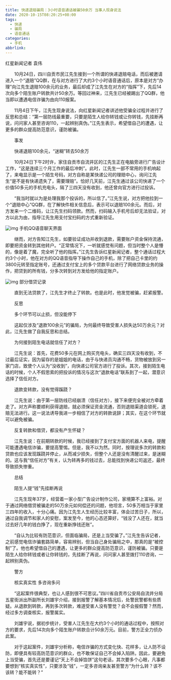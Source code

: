 ```yaml
---
title: 快递退赔骗局：3小时语音通话被骗50余万 当事人现身说法
date: 2020-10-15T08:20:25+08:00
tags:
  - 快递
  - 骗局
  - 语音通话
categories:
  - 手机
abbrlink:
---
```


红星新闻记者 袁伟

　　10月24日，四川自贡市民江先生接到一个所谓的快递退赔电话，而后被邀请进入一个“退赔”QQ群，在与对方进行了大约3个小时语音通话后，原本是对方“办理”向江先生退赔100余元的业务，最后却成了江先生在对方的“指挥”下，先后14次向多个陌生账户转款共计50余万。等回过神来，江先生已经被踢出了QQ群，他当即以遭遇电信诈骗为由向110报案。

　　11月4日下午，江先生现身说法，向红星新闻记者讲述他受骗全过程并进行了反思和总结：“第一层防线最重要，只要是陌生人给你转钱或让你转钱，先挂断再说，问问家人甚至咨询110，一起辨别真伪。”江先生表示，希望借自己的遭遇，让更多的群众提高防范意识，谨防被骗。

　　事发

　　快递退赔100余元，“迷糊”转去50余万

　　10月24日下午2时许，家住自贡市自流井区的江先生正在电脑旁进行广告设计工作，“这是连续三个月工作的最后冲刺”。此时，江先生一部不常用的手机响起了，来电显示是一个陌生号码，对方自称是某快递公司的理赔中心，询问江先生“是不是有快递遗失了，需要理赔”。恰好几天前，江先生通过该公司快递了一个价值50多元的手机充电头，隔了三四天没有收到，他还曾向官方进行过投诉。

　　“我当时就以为是处理我那个投诉的，所以信了。”江先生说，对方把他拉到一个“退赔中心”QQ群，在了解快件相关信息后，表示可以退赔100余元。而后，对方发来一个二维码，让江先生扫码领款。然而，扫码输入手机号后却无法验证，对方以此为由，指导江先生用支付宝扫码的方式重新验证。

![img](https://cdn.jsdelivr.net/gh/yakeing/Documentation@main/Hexo/images/b246-kcpxnwv5514340.jpg)
手机QQ语音聊天界面

　　继而，对方告知江先生，如要验证成功并收到退款，需要账户资金保持流通，即要把资金转到其他转户。“正常情况下，一听就感觉有问题，但当时整个人是懵的，像是着了魔，完全听了他的指挥。”江先生告诉红星新闻记者，整个通话过程大约3个小时，他在对方的QQ语音指导下操作自己的手机，除了把自己卡里的约3800元转至指定账号，还通过支付宝上的多个贷款平台进行了网络贷款业务的操作，把贷到的所有钱，分多次转到对方发给他的指定账户。

![img](https://cdn.jsdelivr.net/gh/yakeing/Documentation@main/Hexo/images/fc46-kcpxnwv5515520.jpg)
部分借贷记录

　　直到无法贷款了，江先生才终止了转款。也是此时，他发觉被骗，赶紧报警。

　　反思

　　多个环节可以止损，但没能停下

　　这起仅涉及“退款100余元”的骗局，为何最终导致受害人损失达50万余元？对此，江先生做了自我反思和总结。

　　为何接到陌生电话就信任了对方？

　　江先生说：首先，花费50多元在网上购买充电头，确实三四天没有收到，不过最后证实，因为留存的是姐姐的电话，由于与快递员沟通不畅，货物被放到另一家门店，致使个人认为“没收到”，向快递公司官方进行了投诉。其次，接到陌生电话的时候，个人不假思索的把投诉的情况与这次“退款电话”联系到了一起，潜意识选择了信任对方。

　　退款变转款，没有觉得蹊跷？

　　江先生说：由于第一层防线已经崩溃（信任对方），接下来便完全被对方牵着走了。对方声称要顺利获得退赔，就必须保证资金流通，否则退赔渠道会锁死，退赔无法进行。这一说法诱导我进一步相信了对方的转款说辞；其实，在这个环节就可以避免被骗。

　　反复转款和借贷，都没有产生怀疑？

　　江先生说：在前期转款的时候，我已经接到了支付宝方面的机器人来电，提醒可能遭遇电信诈骗，要提高警惕。但是，我不以为然。同时，按理说多次的转款和贷款也应该发现蹊跷并停止，从而减少损失，但整个人还是没有清醒过来，是迷糊的。这与我“信任对方”有关，认为转再多的钱过去，总能找到快递公司返还，最终导致损失惨重。

　　总结

　　陌生人提“钱”先挂断再说

　　江先生现年37岁，经营着一家小型广告设计制作公司，家境算不上富裕。对于通过网络借贷被骗走的50万余元如何偿还的问题，他坦言，50多万相当于家里三四年的收入，十分心痛。因为江先生人生经历比较丰富，体会过苦日子，所以，通过自我调节和家人的安慰，案发至今，他的心态还算好，“钱没了人还在，就当过去好几年的钱白挣了，现在重新挣钱还账”。

　　“自认为比较有防范意识，但面临骗局，还是上当受骗了。”江先生告诉记者，之前感觉电信诈骗套路简单，容易辨别，但当自己身处骗局之中，那真的是“被控制”了。他也希望借自己的遭遇，让更多的群众提高防范意识，谨防被骗。只要是陌生人给你转钱或者让你转钱的，先挂断了再说，问问家人甚至拨打110咨询，一起辨别真伪。

　　警方

　　核实真实性 多咨询多问

　　“这起案件很典型，也让人感到很不可思议。”四川省自贡市公安局自流井分局五星街派出所副所长刘雄宇介绍，接到报警了解基本情况后，处警民警都有些质疑。从退款到转款，再到多次转款，难道受害人没有警觉？会不会报假警？然而，经过多方调查核实，报警属实。

　　刘雄宇说，据初步统计，受害人江先生在大约3个小时的通话过程中，按照对方的要求，先后14次向多个陌生账户转款合计50余万元。目前，警方正全力侦办此案。

　　对于这起案件，刘雄宇分析称，电信诈骗的方式变化快、花样多，让人防不设防，即便具有较高防范意识的群众，也不敢保证自己不会掉入陷阱。因此，要避免上当受骗，首先还是要谨记“天上不会掉馅饼”这句老话，其次要多个心眼，凡事都要想到“核实真实性”，只要涉及“钱”，一定多咨询亲友甚至警方“为什么转？该不该转？能不能转？”